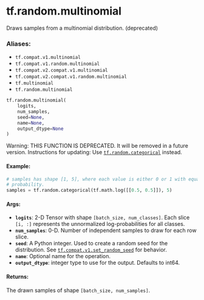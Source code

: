<div itemscope itemtype="http://developers.google.com/ReferenceObject">
<meta itemprop="name" content="tf.random.multinomial" />
<meta itemprop="path" content="Stable" />
</div>

# tf.random.multinomial

Draws samples from a multinomial distribution. (deprecated)

### Aliases:

* `tf.compat.v1.multinomial`
* `tf.compat.v1.random.multinomial`
* `tf.compat.v2.compat.v1.multinomial`
* `tf.compat.v2.compat.v1.random.multinomial`
* `tf.multinomial`
* `tf.random.multinomial`

``` python
tf.random.multinomial(
    logits,
    num_samples,
    seed=None,
    name=None,
    output_dtype=None
)
```

<!-- Placeholder for "Used in" -->

Warning: THIS FUNCTION IS DEPRECATED. It will be removed in a future version.
Instructions for updating:
Use <a href="../../tf/random/categorical.md"><code>tf.random.categorical</code></a> instead.

#### Example:



```python
# samples has shape [1, 5], where each value is either 0 or 1 with equal
# probability.
samples = tf.random.categorical(tf.math.log([[0.5, 0.5]]), 5)
```

#### Args:


* <b>`logits`</b>: 2-D Tensor with shape `[batch_size, num_classes]`.  Each slice
  `[i, :]` represents the unnormalized log-probabilities for all classes.
* <b>`num_samples`</b>: 0-D.  Number of independent samples to draw for each row slice.
* <b>`seed`</b>: A Python integer. Used to create a random seed for the distribution.
  See <a href="../../tf/random/set_random_seed.md"><code>tf.compat.v1.set_random_seed</code></a> for behavior.
* <b>`name`</b>: Optional name for the operation.
* <b>`output_dtype`</b>: integer type to use for the output. Defaults to int64.


#### Returns:

The drawn samples of shape `[batch_size, num_samples]`.
